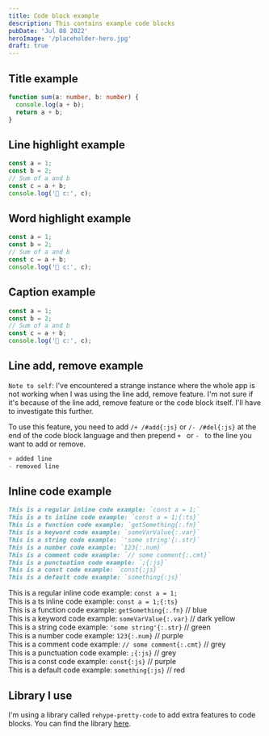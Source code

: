 ```yaml
---
title: Code block example
description: This contains example code blocks
pubDate: 'Jul 08 2022'
heroImage: '/placeholder-hero.jpg'
draft: true
---
```


## Title example

```ts title="📄 calcs/add.ts"
function sum(a: number, b: number) {
  console.log(a + b);
  return a + b;
}
```

## Line highlight example

```ts {1-2,4}
const a = 1;
const b = 2;
// Sum of a and b
const c = a + b;
console.log('🚀 c:', c);
```

## Word highlight example

```ts /a + b/ /a = 1/ /b = 2/
const a = 1;
const b = 2;
// Sum of a and b
const c = a + b;
console.log('🚀 c:', c);
```

## Caption example

```ts caption="💡 The above code is a simple example of a sum"
const a = 1;
const b = 2;
// Sum of a and b
const c = a + b;
console.log('🚀 c:', c);
```

## Line add, remove example

`Note to self`: I've encountered a strange instance where the whole app is not working when I was using the line add, remove feature. I'm not sure if it's because of the line add, remove feature or the code block itself. I'll have to investigate this further.

To use this feature, you need to add `/+ /#add{:js}` or `/- /#del{:js}` at the end of the code block language and then prepend `+ ` or `- ` to the line you want to add or remove.

```ts /+ /#add /- /#del
+ added line
- removed line
```

## Inline code example

```md caption="The above code will be rendered as the following"
This is a regular inline code example: `const a = 1;`
This is a ts inline code example: `const a = 1;{:ts}`
This is a function code example: `getSomething{:.fn}`
This is a keyword code example: `someVarValue{:.var}`
This is a string code example: `'some string'{:.str}`
This is a number code example: `123{:.num}`
This is a comment code example: `// some comment{:.cmt}`
This is a punctuation code example: `;{:js}`
This is a const code example: `const{:js}`
This is a default code example: `something{:js}`
```

This is a regular inline code example: `const a = 1;` <br />
This is a ts inline code example: `const a = 1;{:ts}` <br />
This is a function code example: `getSomething{:.fn}` // blue <br />
This is a keyword code example: `someVarValue{:.var}` // dark yellow <br />
This is a string code example: `'some string'{:.str}` // green <br />
This is a number code example: `123{:.num}` // purple <br />
This is a comment code example: `// some comment{:.cmt}` // grey <br />
This is a punctuation code example: `;{:js}` // grey <br />
This is a const code example: `const{:js}` // purple <br />
This is a default code example: `something{:js}` // red <br />

## Library I use

I'm using a library called `rehype-pretty-code` to add extra features to code blocks. You can find the library [here](https://rehype-pretty-code.netlify.app/).
